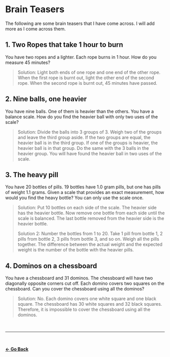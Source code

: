 # Brain Teasers

The following are some brain teasers that I have come across. I will add more as I come across them.

## 1. Two Ropes that take 1 hour to burn

You have two ropes and a lighter. Each rope burns in 1 hour. How do you measure 45 minutes?

> Solution: Light both ends of one rope and one end of the other rope. When the first rope is burnt out, light the other end of the second rope. When the second rope is burnt out, 45 minutes have passed.

## 2. Nine balls, one heavier

You have nine balls. One of them is heavier than the others. You have a balance scale. How do you find the heavier ball with only two uses of the scale?

> Solution: Divide the balls into 3 groups of 3. Weigh two of the groups and leave the third group aside. If the two groups are equal, the heavier ball is in the third group. If one of the groups is heavier, the heavier ball is in that group. Do the same with the 3 balls in the heavier group. You will have found the heavier ball in two uses of the scale.

## 3. The heavy pill

You have 20 bottles of pills. 19 bottles have 1.0 gram pills, but one has pills of weight 1.1 grams. Given a scale that provides an exact measurement, how would you find the heavy bottle? You can only use the scale once.

> Solution: Put 10 bottles on each side of the scale. The heavier side has the heavier bottle. Now remove one bottle from each side until the scale is balanced. The last bottle removed from the heavier side is the heavier bottle.
>
> Solution 2: Number the bottles from 1 to 20. Take 1 pill from bottle 1, 2 pills from bottle 2, 3 pills from bottle 3, and so on. Weigh all the pills together. The difference between the actual weight and the expected weight is the number of the bottle with the heavier pills.

## 4. Dominos on a chessboard

You have a chessboard and 31 dominos. The chessboard will have two diagonally opposite corners cut off. Each domino covers two squares on the chessboard. Can you cover the chessboard using all the dominos?

> Solution: No. Each domino covers one white square and one black square. The chessboard has 30 white squares and 32 black squares. Therefore, it is impossible to cover the chessboard using all the dominos.

&nbsp;

---

&nbsp;

[**← Go Back**](./README.md)

&nbsp;
